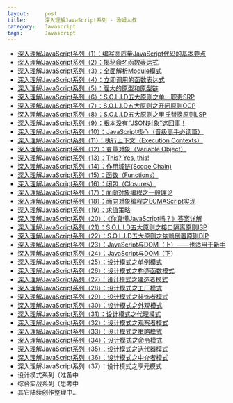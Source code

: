 ```yaml
---
layout:     post
title:      深入理解JavaScript系列 - 汤姆大叔
category:   Javascript
tags:       Javascript
---
```


* [深入理解JavaScript系列（1）：编写高质量JavaScript代码的基本要点](http://www.cnblogs.com/TomXu/archive/2011/12/28/2286877.html)
* [深入理解JavaScript系列（2）：揭秘命名函数表达式](http://www.cnblogs.com/TomXu/archive/2011/12/29/2290308.html)
* [深入理解JavaScript系列（3）：全面解析Module模式](http://www.cnblogs.com/TomXu/archive/2011/12/30/2288372.html)
* [深入理解JavaScript系列（4）：立即调用的函数表达式](http://www.cnblogs.com/TomXu/archive/2011/12/31/2289423.html)
* [深入理解JavaScript系列（5）：强大的原型和原型链](http://www.cnblogs.com/TomXu/archive/2012/01/05/2305453.html)
* [深入理解JavaScript系列（6）：S.O.L.I.D五大原则之单一职责SRP](http://www.cnblogs.com/TomXu/archive/2012/01/06/2305513.html)
* [深入理解JavaScript系列（7）：S.O.L.I.D五大原则之开闭原则OCP](http://www.cnblogs.com/TomXu/archive/2012/01/09/2306329.html)
* [深入理解JavaScript系列（8）：S.O.L.I.D五大原则之里氏替换原则LSP](http://www.cnblogs.com/TomXu/archive/2012/01/10/2310244.html)
* [深入理解JavaScript系列（9）：根本没有&ldquo;JSON对象&rdquo;这回事！](http://www.cnblogs.com/TomXu/archive/2012/01/11/2311956.html)
* [深入理解JavaScript系列（10）：JavaScript核心（晋级高手必读篇）](http://www.cnblogs.com/TomXu/archive/2012/01/12/2308594.html)
* [深入理解JavaScript系列（11）：执行上下文（Execution Contexts）](http://www.cnblogs.com/TomXu/archive/2012/01/13/2308101.html)
* [深入理解JavaScript系列（12）：变量对象（Variable Object）](http://www.cnblogs.com/TomXu/archive/2012/01/16/2309728.html)
* [深入理解JavaScript系列（13）：This? Yes, this!](http://www.cnblogs.com/TomXu/archive/2012/01/17/2310479.html)
* [深入理解JavaScript系列（14）：作用域链(Scope Chain)](http://www.cnblogs.com/TomXu/archive/2012/01/18/2312463.html)
* [深入理解JavaScript系列（15）：函数（Functions）](http://www.cnblogs.com/TomXu/archive/2012/01/30/2326372.html)
* [深入理解JavaScript系列（16）：闭包（Closures）](http://www.cnblogs.com/TomXu/archive/2012/01/31/2330252.html)
* [深入理解JavaScript系列（17）：面向对象编程之一般理论](http://www.cnblogs.com/TomXu/archive/2012/02/03/2330295.html)
* [深入理解JavaScript系列（18）：面向对象编程之ECMAScript实现](http://www.cnblogs.com/TomXu/archive/2012/02/06/2330609.html)
* [深入理解JavaScript系列（19）：求值策略](http://www.cnblogs.com/TomXu/archive/2012/02/08/2341439.html)
* [深入理解JavaScript系列（20）：《你真懂JavaScript吗？》答案详解](http://www.cnblogs.com/TomXu/archive/2012/02/10/2342098.html)
* [深入理解JavaScript系列（21）：S.O.L.I.D五大原则之接口隔离原则ISP](http://www.cnblogs.com/TomXu/archive/2012/02/14/2330137.html)
* [深入理解JavaScript系列（22）：S.O.L.I.D五大原则之依赖倒置原则DIP](http://www.cnblogs.com/TomXu/archive/2012/02/15/2330143.html)
* [深入理解JavaScript系列（23）：JavaScript与DOM（上）&mdash;&mdash;也适用于新手](http://www.cnblogs.com/TomXu/archive/2012/02/16/2351331.html)
* [深入理解JavaScript系列（24）：JavaScript与DOM（下</a>）</li>](http://www.cnblogs.com/TomXu/archive/2012/02/17/2351938.html)
* [深入理解JavaScript系列（25）：设计模式之单例模式](http://www.cnblogs.com/TomXu/archive/2012/02/20/2352817.html)
* [深入理解JavaScript系列（26）：设计模式之构造函数模式](http://www.cnblogs.com/TomXu/archive/2012/02/21/2352994.html)
* [深入理解JavaScript系列（27）：设计模式之建造者模式](http://www.cnblogs.com/TomXu/archive/2012/02/22/2353341.html)
* [深入理解JavaScript系列（28）：设计模式之工厂模式](http://www.cnblogs.com/TomXu/archive/2012/02/23/2353389.html)
* [深入理解JavaScript系列（29）：设计模式之装饰者模式](http://www.cnblogs.com/TomXu/archive/2012/02/24/2353434.html)
* [深入理解JavaScript系列（30）：设计模式之外观模式](http://www.cnblogs.com/TomXu/archive/2012/02/28/2353448.html)
* [深入理解JavaScript系列（31）：设计模式之代理模式](http://www.cnblogs.com/TomXu/archive/2012/02/29/2354979.html)
* [深入理解JavaScript系列（32）：设计模式之观察者模式](http://www.cnblogs.com/TomXu/archive/2012/03/02/2355128.html)
* [深入理解JavaScript系列（33）：设计模式之策略模式](http://www.cnblogs.com/TomXu/archive/2012/03/05/2358552.html)
* [深入理解JavaScript系列（34）：设计模式之命令模式](http://www.cnblogs.com/TomXu/archive/2012/03/08/2358593.html)
* [深入理解JavaScript系列（35）：设计模式之迭代器模式](http://www.cnblogs.com/TomXu/archive/2012/03/09/2358903.html)
* [深入理解JavaScript系列（36）：设计模式之中介者模式](http://www.cnblogs.com/TomXu/archive/2012/03/13/2374789.html)
* 深入理解JavaScript系列（37）：设计模式之享元模式
* 设计模式系列（准备中
* 综合实战系列（思考中
* 其它陆续创作整理中...